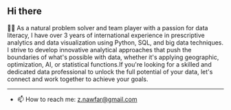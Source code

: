 
##  Hi there 

👩‍💻 As a natural problem solver and team player with a passion for data literacy, I have over 3 years of international experience in prescriptive analytics and data visualization using Python, SQL, and big data techniques. I strive to develop innovative analytical approaches that push the boundaries of what's possible with data, whether it's applying geographic, optimization, AI, or statistical functions.If you're looking for a skilled and dedicated data professional to unlock the full potential of your data, let's connect and work together to achieve your goals.
 
----------------------------------------------------------------------------------------------------------------------------------------------
- 📫 How to reach me:
 z.nawfar@gmail.com

<!---
znawfar/znawfar is a ✨ special ✨ repository because its `README.md` (this file) appears on your GitHub profile.
You can click the Preview link to take a look at your changes.
--->

